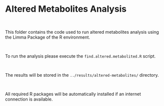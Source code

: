 Altered Metabolites Analysis
============================

 

This folder contains the code used to run altered metabolites analysis using the
Limma Package of the R environment.

 

To run the analysis please execute the `find.altered.metabolited.R` script.

 

The results will be stored in the `../results/altered-metabolites/` directory.

 

All required R packages will be automatically installed if an internet
connection is available.
